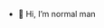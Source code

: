 - 👋 Hi, I’m normal man

<!---
relinamarshall/relinamarshall is a ✨ special ✨ repository because its `README.md` (this file) appears on your GitHub profile.
You can click the Preview link to take a look at your changes.
--->
